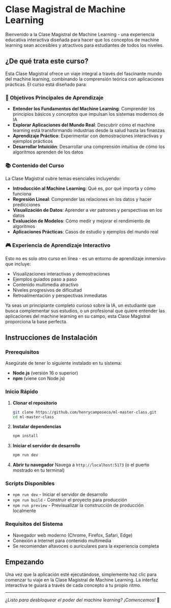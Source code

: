 # Clase Magistral de Machine Learning

Bienvenido a la Clase Magistral de Machine Learning - una experiencia educativa interactiva diseñada para hacer que los
conceptos de machine learning sean accesibles y atractivos para estudiantes de todos los niveles.

## ¿De qué trata este curso?

Esta Clase Magistral ofrece un viaje integral a través del fascinante mundo del machine learning, combinando la
comprensión teórica con aplicaciones prácticas. El curso está diseñado para:

### 🎯 Objetivos Principales de Aprendizaje

- **Entender los Fundamentos del Machine Learning**: Comprender los principios básicos y conceptos que impulsan los
  sistemas modernos de IA
- **Explorar Aplicaciones del Mundo Real**: Descubrir cómo el machine learning está transformando industrias desde la
  salud hasta las finanzas
- **Aprendizaje Práctico**: Experimentar con demostraciones interactivas y ejemplos prácticos
- **Desarrollar Intuición**: Desarrollar una comprensión intuitiva de cómo los algoritmos aprenden de los datos

### 📚 Contenido del Curso

La Clase Magistral cubre temas esenciales incluyendo:

- **Introducción al Machine Learning**: Qué es, por qué importa y cómo funciona
- **Regresión Lineal**: Comprender las relaciones en los datos y hacer predicciones
- **Visualización de Datos**: Aprender a ver patrones y perspectivas en los datos
- **Evaluación de Modelos**: Cómo medir y mejorar el rendimiento de algoritmos
- **Aplicaciones Prácticas**: Casos de estudio y ejemplos del mundo real

### 🎮 Experiencia de Aprendizaje Interactivo

Esto no es solo otro curso en línea - es un entorno de aprendizaje inmersivo que incluye:

- Visualizaciones interactivas y demostraciones
- Ejemplos guiados paso a paso
- Contenido multimedia atractivo
- Niveles progresivos de dificultad
- Retroalimentación y perspectivas inmediatas

Ya seas un principiante completo curioso sobre la IA, un estudiante que busca complementar sus estudios, o un
profesional que quiere entender las aplicaciones del machine learning en su campo, esta Clase Magistral proporciona la
base perfecta.

## Instrucciones de Instalación

### Prerequisitos

Asegúrate de tener lo siguiente instalado en tu sistema:

- **Node.js** (versión 16 o superior)
- **npm** (viene con Node.js)

### Inicio Rápido

1. **Clonar el repositorio**
   ```bash
   git clone https://github.com/henrycamposeco/ml-master-class.git
   cd ml-master-class
   ```

2. **Instalar dependencias**
   ```bash
   npm install
   ```

3. **Iniciar el servidor de desarrollo**
   ```bash
   npm run dev
   ```

4. **Abrir tu navegador**
   Navega a `http://localhost:5173` (o el puerto mostrado en tu terminal)

### Scripts Disponibles

- `npm run dev` - Iniciar el servidor de desarrollo
- `npm run build` - Construir el proyecto para producción
- `npm run preview` - Previsualizar la construcción de producción localmente

### Requisitos del Sistema

- Navegador web moderno (Chrome, Firefox, Safari, Edge)
- Conexión a Internet para contenido multimedia
- Se recomiendan altavoces o auriculares para la experiencia completa

## Empezando

Una vez que la aplicación esté ejecutándose, simplemente haz clic para comenzar tu viaje en la Clase Magistral de
Machine Learning. La interfaz interactiva te guiará a través de cada concepto a tu propio ritmo.

---

*¿Listo para desbloquear el poder del machine learning? ¡Comencemos!* 🚀